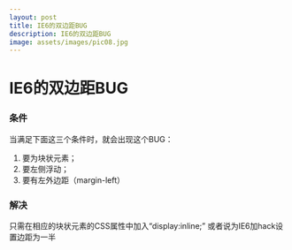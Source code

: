 ```yaml
---
layout: post
title: IE6的双边距BUG
description: IE6的双边距BUG
image: assets/images/pic08.jpg
---
```


# IE6的双边距BUG

### 条件

当满足下面这三个条件时，就会出现这个BUG：

1. 要为块状元素；
2. 要左侧浮动；
3. 要有左外边距（margin-left）

### 解决

只需在相应的块状元素的CSS属性中加入“display:inline;”
或者说为IE6加hack设置边距为一半
